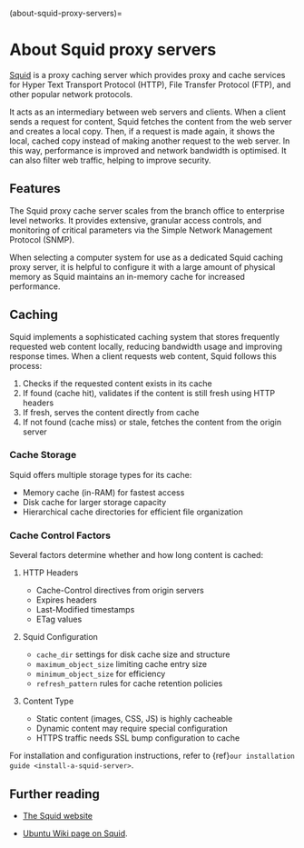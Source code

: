 (about-squid-proxy-servers)=
# About Squid proxy servers

[Squid](http://www.squid-cache.org/) is a proxy caching server which provides proxy and cache services for Hyper Text Transport Protocol (HTTP), File Transfer Protocol (FTP), and other popular network protocols. 

It acts as an intermediary between web servers and clients. When a client sends a request for content, Squid fetches the content from the web server and creates a local copy. Then, if a request is made again, it shows the local, cached copy instead of making another request to the web server. In this way, performance is improved and network bandwidth is optimised. It can also filter web traffic, helping to improve security.

## Features

The Squid proxy cache server scales from the branch office to enterprise level networks. It provides extensive, granular access controls, and monitoring of critical parameters via the Simple Network Management Protocol (SNMP).

When selecting a computer system for use as a dedicated Squid caching proxy server, it is helpful to configure it with a large amount of physical memory as Squid maintains an in-memory cache for increased performance.

## Caching

Squid implements a sophisticated caching system that stores frequently requested web content locally, reducing bandwidth usage and improving response times. When a client requests web content, Squid follows this process:

1. Checks if the requested content exists in its cache
2. If found (cache hit), validates if the content is still fresh using HTTP headers
3. If fresh, serves the content directly from cache
4. If not found (cache miss) or stale, fetches the content from the origin server

### Cache Storage

Squid offers multiple storage types for its cache:
- Memory cache (in-RAM) for fastest access
- Disk cache for larger storage capacity
- Hierarchical cache directories for efficient file organization

### Cache Control Factors

Several factors determine whether and how long content is cached:

1. HTTP Headers
   - Cache-Control directives from origin servers
   - Expires headers
   - Last-Modified timestamps
   - ETag values

2. Squid Configuration
   - `cache_dir` settings for disk cache size and structure
   - `maximum_object_size` limiting cache entry size
   - `minimum_object_size` for efficiency
   - `refresh_pattern` rules for cache retention policies

3. Content Type
   - Static content (images, CSS, JS) is highly cacheable
   - Dynamic content may require special configuration
   - HTTPS traffic needs SSL bump configuration to cache

For installation and configuration instructions, refer to {ref}`our installation guide <install-a-squid-server>`.

## Further reading

- [The Squid website](http://www.squid-cache.org/)

- [Ubuntu Wiki page on Squid](https://help.ubuntu.com/community/Squid).
